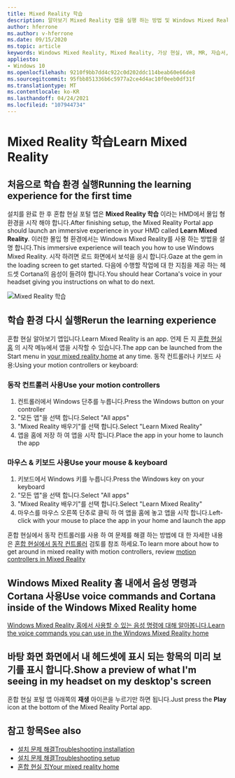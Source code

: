 ```yaml
---
title: Mixed Reality 학습
description: 알아보기 Mixed Reality 앱을 실행 하는 방법 및 Windows Mixed Reality를 탐색 하는 방법을 설명 합니다.
author: hferrone
ms.author: v-hferrone
ms.date: 09/15/2020
ms.topic: article
keywords: Windows Mixed Reality, Mixed Reality, 가상 현실, VR, MR, 자습서, 시작 하기
appliesto:
- Windows 10
ms.openlocfilehash: 9210f9bb7dd4c922c0d202ddc114beab60e66de8
ms.sourcegitcommit: 95fbb851336b6c5977a2ce4d4ac10f0eeb0df31f
ms.translationtype: MT
ms.contentlocale: ko-KR
ms.lasthandoff: 04/24/2021
ms.locfileid: "107944734"
---
```

# <a name="learn-mixed-reality"></a><span data-ttu-id="5f2b2-104">Mixed Reality 학습</span><span class="sxs-lookup"><span data-stu-id="5f2b2-104">Learn Mixed Reality</span></span>

## <a name="running-the-learning-experience-for-the-first-time"></a><span data-ttu-id="5f2b2-105">처음으로 학습 환경 실행</span><span class="sxs-lookup"><span data-stu-id="5f2b2-105">Running the learning experience for the first time</span></span>

<span data-ttu-id="5f2b2-106">설치를 완료 한 후 혼합 현실 포털 앱은 **Mixed Reality 학습** 이라는 HMD에서 몰입 형 환경을 시작 해야 합니다.</span><span class="sxs-lookup"><span data-stu-id="5f2b2-106">After finishing setup, the Mixed Reality Portal app should launch an immersive experience in your HMD called **Learn Mixed Reality**.</span></span> <span data-ttu-id="5f2b2-107">이러한 몰입 형 환경에서는 Windows Mixed Reality를 사용 하는 방법을 설명 합니다.</span><span class="sxs-lookup"><span data-stu-id="5f2b2-107">This immersive experience will teach you how to use Windows Mixed Reality.</span></span> <span data-ttu-id="5f2b2-108">시작 하려면 로드 화면에서 보석을 응시 합니다.</span><span class="sxs-lookup"><span data-stu-id="5f2b2-108">Gaze at the gem in the loading screen to get started.</span></span> <span data-ttu-id="5f2b2-109">다음에 수행할 작업에 대 한 지침을 제공 하는 헤드셋 Cortana의 음성이 들려야 합니다.</span><span class="sxs-lookup"><span data-stu-id="5f2b2-109">You should hear Cortana's voice in your headset giving you instructions on what to do next.</span></span>

![Mixed Reality 학습](images/file-learnmixedrealitystart.png)

## <a name="rerun-the-learning-experience"></a><span data-ttu-id="5f2b2-111">학습 환경 다시 실행</span><span class="sxs-lookup"><span data-stu-id="5f2b2-111">Rerun the learning experience</span></span>

<span data-ttu-id="5f2b2-112">혼합 현실 알아보기 앱입니다.</span><span class="sxs-lookup"><span data-stu-id="5f2b2-112">Learn Mixed Reality is an app.</span></span> <span data-ttu-id="5f2b2-113">언제 든 지 [혼합 현실 홈](your-mixed-reality-home.md) 의 시작 메뉴에서 앱을 시작할 수 있습니다.</span><span class="sxs-lookup"><span data-stu-id="5f2b2-113">The app can be launched from the Start menu in [your mixed reality home](your-mixed-reality-home.md) at any time.</span></span> <span data-ttu-id="5f2b2-114">동작 컨트롤러나 키보드 사용:</span><span class="sxs-lookup"><span data-stu-id="5f2b2-114">Using your motion controllers or keyboard:</span></span>

### <a name="use-your-motion-controllers"></a><span data-ttu-id="5f2b2-115">동작 컨트롤러 사용</span><span class="sxs-lookup"><span data-stu-id="5f2b2-115">Use your motion controllers</span></span>

1. <span data-ttu-id="5f2b2-116">컨트롤러에서 Windows 단추를 누릅니다.</span><span class="sxs-lookup"><span data-stu-id="5f2b2-116">Press the Windows button on your controller</span></span>
2. <span data-ttu-id="5f2b2-117">"모든 앱"을 선택 합니다.</span><span class="sxs-lookup"><span data-stu-id="5f2b2-117">Select "All apps"</span></span>
3. <span data-ttu-id="5f2b2-118">"Mixed Reality 배우기"를 선택 합니다.</span><span class="sxs-lookup"><span data-stu-id="5f2b2-118">Select "Learn Mixed Reality"</span></span>
4. <span data-ttu-id="5f2b2-119">앱을 홈에 저장 하 여 앱을 시작 합니다.</span><span class="sxs-lookup"><span data-stu-id="5f2b2-119">Place the app in your home to launch the app</span></span>

### <a name="use-your-mouse--keyboard"></a><span data-ttu-id="5f2b2-120">마우스 & 키보드 사용</span><span class="sxs-lookup"><span data-stu-id="5f2b2-120">Use your mouse & keyboard</span></span>

1. <span data-ttu-id="5f2b2-121">키보드에서 Windows 키를 누릅니다.</span><span class="sxs-lookup"><span data-stu-id="5f2b2-121">Press the Windows key on your keyboard</span></span>
2. <span data-ttu-id="5f2b2-122">"모든 앱"을 선택 합니다.</span><span class="sxs-lookup"><span data-stu-id="5f2b2-122">Select "All apps"</span></span>
3. <span data-ttu-id="5f2b2-123">"Mixed Reality 배우기"를 선택 합니다.</span><span class="sxs-lookup"><span data-stu-id="5f2b2-123">Select "Learn Mixed Reality"</span></span>
4. <span data-ttu-id="5f2b2-124">마우스를 마우스 오른쪽 단추로 클릭 하 여 앱을 홈에 놓고 앱을 시작 합니다.</span><span class="sxs-lookup"><span data-stu-id="5f2b2-124">Left-click with your mouse to place the app in your home and launch the app</span></span>

<span data-ttu-id="5f2b2-125">혼합 현실에서 동작 컨트롤러를 사용 하 여 문제를 해결 하는 방법에 대 한 자세한 내용은 [혼합 현실에서 동작 컨트롤러](controllers-in-wmr.md) 검토를 참조 하세요.</span><span class="sxs-lookup"><span data-stu-id="5f2b2-125">To learn more about how to get around in mixed reality with motion controllers, review [motion controllers in Mixed Reality](controllers-in-wmr.md)</span></span>

## <a name="use-voice-commands-and-cortana-inside-of-the-windows-mixed-reality-home"></a><span data-ttu-id="5f2b2-126">Windows Mixed Reality 홈 내에서 음성 명령과 Cortana 사용</span><span class="sxs-lookup"><span data-stu-id="5f2b2-126">Use voice commands and Cortana inside of the Windows Mixed Reality home</span></span>

[<span data-ttu-id="5f2b2-127">Windows Mixed Reality 홈에서 사용할 수 있는 음성 명령에 대해 알아봅니다.</span><span class="sxs-lookup"><span data-stu-id="5f2b2-127">Learn the voice commands you can use in the Windows Mixed Reality home</span></span>](https://support.microsoft.com/help/4041322/windows-10-speech-in-windows-mixed-reality)

## <a name="show-a-preview-of-what-im-seeing-in-my-headset-on-my-desktops-screen"></a><span data-ttu-id="5f2b2-128">바탕 화면 화면에서 내 헤드셋에 표시 되는 항목의 미리 보기를 표시 합니다.</span><span class="sxs-lookup"><span data-stu-id="5f2b2-128">Show a preview of what I'm seeing in my headset on my desktop's screen</span></span>

<span data-ttu-id="5f2b2-129">혼합 현실 포털 앱 아래쪽의 **재생** 아이콘을 누르기만 하면 됩니다.</span><span class="sxs-lookup"><span data-stu-id="5f2b2-129">Just press the **Play** icon at the bottom of the Mixed Reality Portal app.</span></span>

## <a name="see-also"></a><span data-ttu-id="5f2b2-130">참고 항목</span><span class="sxs-lookup"><span data-stu-id="5f2b2-130">See also</span></span>

* [<span data-ttu-id="5f2b2-131">설치 문제 해결</span><span class="sxs-lookup"><span data-stu-id="5f2b2-131">Troubleshooting installation</span></span>](installation_errors.md)
* [<span data-ttu-id="5f2b2-132">설치 문제 해결</span><span class="sxs-lookup"><span data-stu-id="5f2b2-132">Troubleshooting setup</span></span>](wmr-setup-faq.yml)
* [<span data-ttu-id="5f2b2-133">혼합 현실 집</span><span class="sxs-lookup"><span data-stu-id="5f2b2-133">Your mixed reality home</span></span>](your-mixed-reality-home.md)
